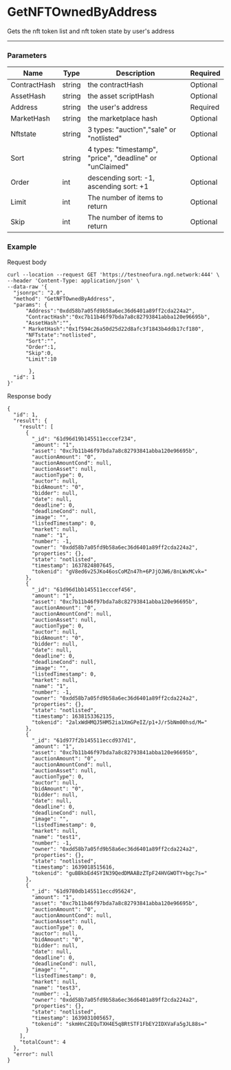 # GetNFTOwnedByAddress
Gets the nft token list and nft token state by user's address
<hr>

### Parameters

|    Name    | Type | Description | Required |
| ---------- | --- |    ------    | ----|
| ContractHash     | string|  the contractHash| Optional |
| AssetHash     | string|  the asset scriptHash| Optional |
| Address     | string|  the user's address| Required |
| MarketHash     | string| the marketplace hash | Optional |
| Nftstate     | string| 3 types: "auction","sale" or "notlisted"| Optional |
| Sort     | string| 4 types: "timestamp", "price", "deadline" or "unClaimed"| Optional |
| Order     | int|  descending sort: -1, ascending sort: +1| Optional |
| Limit    | int|  The number of items to return| Optional|
| Skip    | int|  The number of items to return| Optional |



### Example

Request body

```
curl --location --request GET 'https://testneofura.ngd.network:444' \
--header 'Content-Type: application/json' \
--data-raw '{
  "jsonrpc": "2.0",
  "method": "GetNFTOwnedByAddress",
  "params": {
      "Address":"0xdd58b7a05fd9b58a6ec36d6401a89ff2cda224a2", 
      "ContractHash":"0xc7b11b46f97bda7a8c82793841abba120e96695b",
      "AssetHash":"",
     " MarketHash":"0x1f594c26a50d25d22d8afc3f1843b4ddb17cf180",
      "NFTstate":"notlisted",
      "Sort":"",
      "Order":1,       
      "Skip":0,
      "Limit":10
     
       },
  "id": 1
}'
```
Response body

```json5
{
  "id": 1,
  "result": {
    "result": [
      {
        "_id": "61d96d19b145511ecccef234",
        "amount": "1",
        "asset": "0xc7b11b46f97bda7a8c82793841abba120e96695b",
        "auctionAmount": "0",
        "auctionAmountCond": null,
        "auctionAsset": null,
        "auctionType": 0,
        "auctor": null,
        "bidAmount": "0",
        "bidder": null,
        "date": null,
        "deadline": 0,
        "deadlineCond": null,
        "image": "",
        "listedTimestamp": 0,
        "market": null,
        "name": "1",
        "number": -1,
        "owner": "0xdd58b7a05fd9b58a6ec36d6401a89ff2cda224a2",
        "properties": {},
        "state": "notlisted",
        "timestamp": 1637824807645,
        "tokenid": "gV8ed6v25JKo46osCoMZn47h+6PJjOJW6/8nLWxMCvk="
      },
      {
        "_id": "61d96d1bb145511ecccef456",
        "amount": "1",
        "asset": "0xc7b11b46f97bda7a8c82793841abba120e96695b",
        "auctionAmount": "0",
        "auctionAmountCond": null,
        "auctionAsset": null,
        "auctionType": 0,
        "auctor": null,
        "bidAmount": "0",
        "bidder": null,
        "date": null,
        "deadline": 0,
        "deadlineCond": null,
        "image": "",
        "listedTimestamp": 0,
        "market": null,
        "name": "1",
        "number": -1,
        "owner": "0xdd58b7a05fd9b58a6ec36d6401a89ff2cda224a2",
        "properties": {},
        "state": "notlisted",
        "timestamp": 1638153362135,
        "tokenid": "2alxWdHMQJ5HM52ia1XmGPeIZ/p1+J/r5bNm00hsd/M="
      },
      {
        "_id": "61d977f2b145511eccd937d1",
        "amount": "1",
        "asset": "0xc7b11b46f97bda7a8c82793841abba120e96695b",
        "auctionAmount": "0",
        "auctionAmountCond": null,
        "auctionAsset": null,
        "auctionType": 0,
        "auctor": null,
        "bidAmount": "0",
        "bidder": null,
        "date": null,
        "deadline": 0,
        "deadlineCond": null,
        "image": "",
        "listedTimestamp": 0,
        "market": null,
        "name": "test1",
        "number": -1,
        "owner": "0xdd58b7a05fd9b58a6ec36d6401a89ff2cda224a2",
        "properties": {},
        "state": "notlisted",
        "timestamp": 1639018515616,
        "tokenid": "guBBkbEd4SYIN39QedDMAABzZTpF24HVGWOTY+bgc7s="
      },
      {
        "_id": "61d9780db145511eccd95624",
        "amount": "1",
        "asset": "0xc7b11b46f97bda7a8c82793841abba120e96695b",
        "auctionAmount": "0",
        "auctionAmountCond": null,
        "auctionAsset": null,
        "auctionType": 0,
        "auctor": null,
        "bidAmount": "0",
        "bidder": null,
        "date": null,
        "deadline": 0,
        "deadlineCond": null,
        "image": "",
        "listedTimestamp": 0,
        "market": null,
        "name": "test3",
        "number": -1,
        "owner": "0xdd58b7a05fd9b58a6ec36d6401a89ff2cda224a2",
        "properties": {},
        "state": "notlisted",
        "timestamp": 1639031005657,
        "tokenid": "skmHnC2EQuTXH4E5q8RtSTF1FbEY2IDXVaFa5gJL88s="
      }
    ],
    "totalCount": 4
  },
  "error": null
}
```
###  
